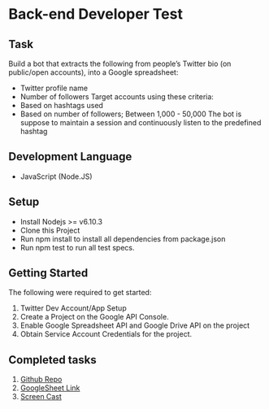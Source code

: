 # Back-end Developer Test

## Task
Build a bot that extracts the following from people’s Twitter bio (on public/open accounts), into a Google spreadsheet:
* Twitter profile name
* Number of followers
Target accounts using these criteria:
* Based on hashtags used
* Based on number of followers; Between 1,000 - 50,000
The bot is suppose to maintain a session and continuously listen to the predefined hashtag

## Development Language
* JavaScript (Node.JS)

## Setup
* Install Nodejs >= v6.10.3
* Clone this Project
* Run npm install to install all dependencies from package.json
* Run npm test to run all test specs.

## Getting Started
The following were required to get started:
1. Twitter Dev Account/App Setup
2. Create a Project on the Google API Console.
3. Enable Google Spreadsheet API and Google Drive API on the project
4. Obtain Service Account Credentials for the project.

## Completed tasks
1. [Github Repo](https://github.com/olawolemoses/backend-test-I)
2. [GoogleSheet Link](https://docs.google.com/spreadsheets/d/1KLbE7fZMUkKfD9vq-zhiDrmFmk2xjN3avPc7r654y24/edit#)
3. [Screen Cast](https://youtu.be/mwBqUUtBtlE)
